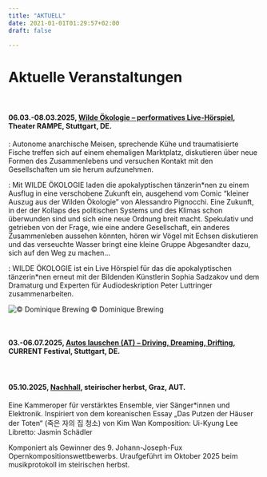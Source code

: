 ```yaml
---
title: "AKTUELL"
date: 2021-01-01T01:29:57+02:00
draft: false

---
```


# Aktuelle Veranstaltungen 

&nbsp;

#### **06.03.-08.03.2025, [Wilde Ökologie – performatives Live-Hörspiel](https://theaterrampe.de/event/wilde-oekologie/), Theater RAMPE, Stuttgart, DE.**

:   Autonome anarchische Meisen, sprechende Kühe und traumatisierte Fische treffen sich auf einem ehemaligen Marktplatz, diskutieren über neue Formen des Zusammenlebens und versuchen Kontakt mit den Gesellschaften um sie herum aufzunehmen.

:   Mit WILDE ÖKOLOGIE laden die apokalyptischen tänzerin*nen zu einem Ausflug in eine verschobene Zukunft ein, ausgehend vom Comic “kleiner Auszug aus der Wilden Ökologie” von Alessandro Pignocchi.
Eine Zukunft, in der der Kollaps des politischen Systems und des Klimas schon überwunden sind und sich eine neue Ordnung breit macht. Spekulativ und getrieben von der Frage, wie eine andere Gesellschaft, ein anderes Zusammenleben aussehen könnten, hören wir Vögel mit Echsen diskutieren und das verseuchte Wasser bringt eine kleine Gruppe Abgesandter dazu, sich auf den Weg zu machen…

:   WILDE ÖKOLOGIE ist ein Live Hörspiel für das die apokalyptischen tänzerin*nen erneut mit der Bildenden Künstlerin Sophia Sadzakov und dem Dramaturg und Experten für Audiodeskription Peter Luttringer zusammenarbeiten.


![© Dominique Brewing](/upcoming/woe.png)
© Dominique Brewing

&nbsp;

#### **03.-06.07.2025, [Autos lauschen (AT) – Driving, Dreaming, Drifting](https://www.current-stuttgart.de/), CURRENT Festival, Stuttgart, DE.**

&nbsp;

#### **05.10.2025, [Nachhall](https://www.kug.ac.at/news-detail/johann-joseph-fux-preise-gehen-an-alexander-chernyshkov-und-ui-kyung-lee#:~:text=Als%20Landeskulturpreis%20ist%20er%20nach,erste%20Skizzen%20einer%20Komposition%20einzureichen.), steirischer herbst, Graz, AUT.**

Eine Kammeroper für verstärktes Ensemble, vier Sänger*innen und Elektronik.
Inspiriert von dem koreanischen Essay „Das Putzen der Häuser der Toten“ (죽은 자의 집 청소) von Kim Wan 
Komposition: Ui-Kyung Lee
Libretto: Jasmin Schädler

Komponiert als Gewinner des 9. Johann-Joseph-Fux Opernkompositionswettbewerbs.
Uraufgeführt im Oktober 2025 beim musikprotokoll im steirischen herbst.

&nbsp;
